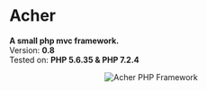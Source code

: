 Acher
=====
<p>
    <b>A small php mvc framework.</b>
    <br>
    Version: <b>0.8</b>
    <br>
    Tested on: <b>PHP 5.6.35 & PHP 7.2.4</b>
</p>
<p align="center">
    <img src="http://i.imgur.com/KsemXbh.png?raw=true" alt="Acher PHP Framework"/>
</p>